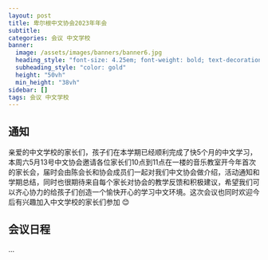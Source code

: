 ```yaml
---
layout: post
title: 卑尔根中文协会2023年年会
subtitle: 
categories: 会议 中文学校
banner:
  image: /assets/images/banners/banner6.jpg
  heading_style: "font-size: 4.25em; font-weight: bold; text-decoration: underline"
  subheading_style: "color: gold"
  height: "50vh"
  min_height: "38vh"
sidebar: []
tags: 会议 中文学校
---
```


## 通知
亲爱的中文学校的家长们，孩子们在本学期已经顺利完成了快5个月的中文学习，本周六5月13号中文协会邀请各位家长们10点到11点在一楼的音乐教室开今年首次的家长会，届时会由陈会长和协会成员们一起对我们中文协会做介绍，活动通知和学期总结，同时也很期待来自每个家长对协会的教学反馈和积极建议，希望我们可以齐心协力的给孩子们创造一个愉快开心的学习中文环境。这次会议也同时欢迎今后有兴趣加入中文学校的家长们参加 :blush:

## 会议日程
...
